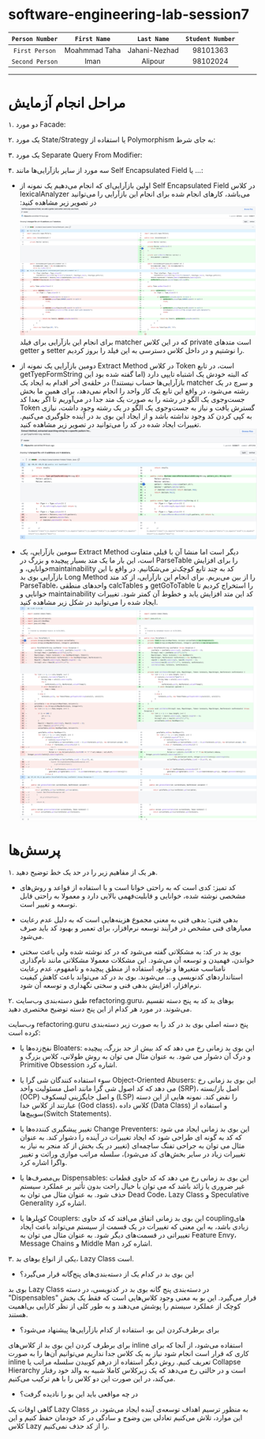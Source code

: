 # software-engineering-lab-session7

  | `Person Number` | `First Name` | `Last Name` | `Student Number` |
  |:---------------:|:------------:|:-----------:|:----------------:|
  | `First Person` | Moahmmad Taha | Jahani-Nezhad | 98101363  |
  | `Second Person` | Iman | Alipour | 98102024 |
  
---
# مراحل انجام آزمایش

۱. دو مورد Facade:

۲. یک مورد State/Strategy یا استفاده از Polymorphism به جای شرط:

۳. یک مورد Separate Query From Modifier:

۴. سه مورد از سایر بازآرایی‌ها مانند Self Encapsulated Field یا …:

  - اولین بازآرایی‌ای که انجام می‌دهیم یک نمونه از Self Encapsulated Field در کلاس lexicalAnalyzer می‌باشد، کارهای انجام شده برای انجام این بازآرایی را می‌توانید در تصویر زیر مشاهده کنید:
![بازآرایی Self Encapsulated Field در کلاس lexicalAnalyzer](./images/SE.png)
برای انجام این بازآرایی برای فیلد matcher که در این کلاس private است متدهای getter و setter را نوشتیم و در داخل کلاس دسترسی به این فیلد را بروز کردیم.

- دومین بازآرایی یک نمونه از Extract Method در کلاس  Token است، در تابع getTyepFormString که البته خودش یک اشتباه تایپی دارد (اما گفته شده بود این بازآرایی‌ها حساب نیستند!) در حلقه‌ی آخر اقدام به ایجاد یک matcher و سرچ در یک رشته می‌شود، در واقع این تابع یک کار واحد را انجام نمی‌دهد، برای همین ما بخش جست‌وجوی یک الگو در رشته را به صورت یک متد جدا در می‌آوریم تا اگر بعدا کد Token گسترش یافت و نیاز به جست‌وجوی یک الگو در یک رشته وجود داشت، نیازی به کپی کردن کد وجود نداشته باشد و از ایجاد این بوی بد در آینده جلوگیری می‌کنیم. تغییرات ایجاد شده در کد را می‌توانید در تصویر زیر مشاهده کنید.
![بازآرایی Extract Method در کلاس Token](./images/EM1.png)

- سومین بازآرایی، یک Extract Method دیگر است اما منشا آن با قبلی متفاوت است، این بار ما یک متد بسیار پیچیده و بزرگ در ParseTable را برای افزایش خوانایی، وmaintainability کد به چند تابع کوچک‌تر می‌شکانیم. در واقع با این بازآرایی بوی بد Long Method را از بین می‌بریم. برای انجام این بازآرایی، از کد متد ParseTable، واحدهای منطقی calcTables و getGoToTable را استخراج کردیم تا خوانایی و maintainability کد این متد افزایش یابد و خطوط آن کمتر شود. تغییرات ایجاد شده را می‌توانید در شکل زیر مشاهده کنید.
![بازآرایی Extract Method در کلاس ParseTable](./images/EM2.png)
![ادامه‌ی بازآرایی Extract Method در کلاس ParseTable](./images/EM3.png)
# پرسش‌ها

۱. هر یک از مفاهیم زیر را در حد یک خط توضیح دهید.

- کد تمیز: کدی است که به راحتی خوانا است و با استفاده از قواعد و روش‌های مشخصی نوشته شده، خوانایی و قابلیت‌فهمی بالایی دارد و معمولا به راحتی قابل توسعه و تغییر است.

- بدهی فنی: بدهی فنی به معنی مجموع هزینه‌هایی است که به دلیل عدم رعایت معیارهای فنی مشخص در فرآیند توسعه نرم‌افزار، برای تعمیر و بهبود کد باید صرف می‌شود.

- بوی بد در کد: به مشکلاتی گفته می‌شود که در کد نوشته شده ولی باعث سختی خواندن، فهمیدن و توسعه آن می‌شود. این مشکلات معمولا مشکلاتی مانند نام‌گذاری نامناسب متغیرها و توابع، استفاده از منطق پیچیده و نامفهوم، عدم رعایت استانداردهای کدنویسی و... می‌شوند. بوی بد در کد می‌تواند باعث کاهش کیفیت نرم‌افزار، افزایش بدهی فنی و سختی نگهداری و توسعه آن شود.


۲. طبق دسته‌بندی وب‌سایت refactoring.guru، بوهای بد کد به پنج دسته تقسیم می‌شوند. در مورد هر کدام از این پنج دسته توضیح مختصری دهید.

وب‌سایت refactoring.guru پنج دسته اصلی بوی بد در کد را به صورت زیر دسته‌بندی کرده است:

- نفخ‌زده‌ها یا Bloaters: این بوی بد زمانی رخ می دهد که کد بیش از حد بزرگ، پیچیده و درک آن دشوار می شود. به عنوان مثال می توان به روش طولانی، کلاس بزرگ و Primitive Obsession اشاره کرد.

- سوء استفاده کنندگان شی گرا یا Object-Oriented Abusers: این بوی بد زمانی رخ می دهد که کد اصول شی گرا مانند اصل مسئولیت واحد (SRP)، اصل باز/بسته (OCP) و اصل جایگزینی لیسکوف (LSP) را نقض کند. نمونه هایی از این دسته عبارتند از کلاس خدا (God class)، کلاس داده (Data Class) و استفاده از سوییچ‌ها(Switch Statements).

- تغییر پیشگیری‌ کنندده‌ها یا Change Preventers: این بوی بد زمانی ایجاد می شود که کد به گونه ای طراحی شود که ایجاد تغییرات در آینده را دشوار کند. به عنوان مثال می توان به جراحی تفنگ ساچمه‌ای (تغییر در یک بخش از کد منجر به نیاز به تغییرات زیاد در سایر بخش‌های کد می‌شود)، سلسله مراتب موازی وراثت و تغییر واگرا اشاره کرد.

- بی‌مصرف‌ها یا Dispensables: این بوی بد زمانی رخ می دهد که کد حاوی قطعات غیر ضروری یا زائد باشد که می توان با خیال راحت بدون تأثیر بر عملکرد سیستم حذف شود. به عنوان مثال می توان به Dead Code، Lazy Class و Speculative Generality اشاره کرد.

- کوپلرها یا Couplers: این بوی بد زمانی اتفاق می‌افتد که کد حاوی coupling‌های زیادی باشد، به این معنی که تغییرات در یک قسمت از سیستم می‌تواند باعث ایجاد تغییراتی در قسمت‌های دیگر شود. به عنوان مثال می توان به Feature Envy، Message Chains و Middle Man اشاره کرد.

۳. یکی از انواع بوهای بد، Lazy Class است.

 - این بوی بد در کدام یک از دسته‌بندی‌های پنج‌گانه قرار می‌گیرد؟ 

بوی بد Lazy Class در دسته‌بندی پنج گانه بوی بد در کدنویسی، در دسته "Dispensables" قرار می‌گیرد. این بو به معنی وجود کلاس‌هایی است که فقط یک بخش کوچک از عملکرد سیستم را پوشش می‌دهند و به طور کلی از نظر کارایی بی‌اهمیت هستند.



 - برای برطرف‌کردن این بو، استفاده از کدام بازآرایی‌ها پیشنهاد می‌شود؟ 

برای برطرف کردن این بوی بد از کلاس‌های inline استفاده می‌شود، از آنجا که برای کاری که قرار است انجام شود نیاز به یک کلاس جدا نداریم می‌توانیم آن‌ها را به صورت inline تعریف کنیم.
روش دیگر استفاده از درهم کوبیدن سلسله مراتب یا Collapse Hierarchy است و در حالتی رخ می‌دهد که یک زیرکلاس کاملا شبیه به والد خود رفتار می‌کند، در این صورت این دو کلاس را با هم ترکیب می‌کنیم.

 - در چه مواقعی باید این بو را نادیده گرفت؟

گاهی اوقات یک Lazy Class به منظور ترسیم اهداف توسعه‌ی آینده ایجاد می‌شود، در این موارد، تلاش می‌کنیم تعادلی بین وضوح و سادگی در کد خودمان حفظ کنیم و این کلاس Lazy را از کد حذف نمی‌کنیم.
